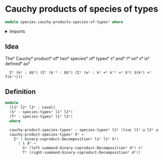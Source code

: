 # Cauchy products of species of types

```agda
module species.cauchy-products-species-of-typesᵉ where
```

<details><summary>Imports</summary>

```agda
open import foundation.cartesian-product-typesᵉ
open import foundation.coproduct-decompositionsᵉ
open import foundation.dependent-pair-typesᵉ
open import foundation.universe-levelsᵉ

open import species.species-of-typesᵉ
```

</details>

## Idea

Theᵉ Cauchyᵉ productᵉ ofᵉ twoᵉ speciesᵉ ofᵉ typesᵉ `S`ᵉ andᵉ `T`ᵉ onᵉ `X`ᵉ isᵉ definedᵉ asᵉ

```text
  Σᵉ (kᵉ : UUᵉ) (Σᵉ (k'ᵉ : UUᵉ) (Σᵉ (eᵉ : kᵉ +ᵉ k'ᵉ ≃ᵉ Xᵉ) S(kᵉ) ×ᵉ T(k'ᵉ)))
```

## Definition

```agda
module _
  {l1ᵉ l2ᵉ l3ᵉ : Level}
  (Sᵉ : species-typesᵉ l1ᵉ l2ᵉ)
  (Tᵉ : species-typesᵉ l1ᵉ l3ᵉ)
  where

  cauchy-product-species-typesᵉ : species-typesᵉ l1ᵉ (lsuc l1ᵉ ⊔ l2ᵉ ⊔ l3ᵉ)
  cauchy-product-species-typesᵉ Xᵉ =
    Σᵉ ( binary-coproduct-Decompositionᵉ l1ᵉ l1ᵉ Xᵉ)
      ( λ dᵉ →
        Sᵉ (left-summand-binary-coproduct-Decompositionᵉ dᵉ) ×ᵉ
        Tᵉ (right-summand-binary-coproduct-Decompositionᵉ dᵉ))
```